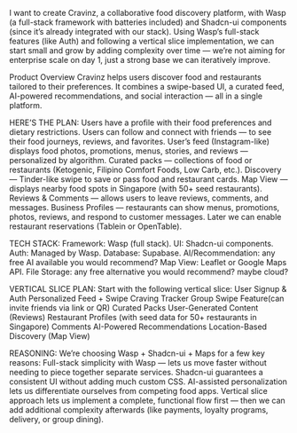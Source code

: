I want to create Cravinz, a collaborative food discovery platform, with Wasp (a full-stack framework with batteries included) and Shadcn-ui components (since it’s already integrated with our stack). Using Wasp’s full-stack features (like Auth) and following a vertical slice implementation, we can start small and grow by adding complexity over time — we’re not aiming for enterprise scale on day 1, just a strong base we can iteratively improve.

Product Overview
Cravinz helps users discover food and restaurants tailored to their preferences.
It combines a swipe-based UI, a curated feed, AI-powered recommendations, and social interaction — all in a single platform.

HERE’S THE PLAN:
Users have a profile with their food preferences and dietary restrictions.
Users can follow and connect with friends — to see their food journeys, reviews, and favorites.
User’s feed (Instagram-like) displays food photos, promotions, menus, stories, and reviews — personalized by algorithm.
Curated packs — collections of food or restaurants (Ketogenic, Filipino Comfort Foods, Low Carb, etc.).
Discovery — Tinder-like swipe to save or pass food and restaurant cards.
Map View — displays nearby food spots in Singapore (with 50+ seed restaurants).
Reviews & Comments — allows users to leave reviews, comments, and messages.
Business Profiles — restaurants can show menus, promotions, photos, reviews, and respond to customer messages. Later we can enable restaurant reservations (Tablein or OpenTable).


TECH STACK:
Framework: Wasp (full stack).
UI: Shadcn-ui components.
Auth: Managed by Wasp.
Database: Supabase.
AI/Recommendation: any free AI available you would recommend?
Map View: Leaflet or Google Maps API.
File Storage: any free alternative you would recommend? maybe cloud?


VERTICAL SLICE PLAN:
Start with the following vertical slice:
User Signup & Auth
Personalized Feed + Swipe
Craving Tracker
Group Swipe Feature(can invite friends via link or QR)
Curated Packs
User-Generated Content (Reviews)
Restaurant Profiles (with seed data for 50+ restaurants in Singapore)
Comments
AI-Powered Recommendations
Location-Based Discovery (Map View)

REASONING:
We’re choosing Wasp + Shadcn-ui + Maps for a few key reasons:
Full-stack simplicity with Wasp — lets us move faster without needing to piece together separate services.
Shadcn-ui guarantees a consistent UI without adding much custom CSS.
AI-assisted personalization lets us differentiate ourselves from competing food apps.
Vertical slice approach lets us implement a complete, functional flow first — then we can add additional complexity afterwards (like payments, loyalty programs, delivery, or group dining).